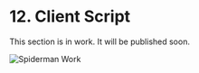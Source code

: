 # 12. Client Script

This section is in work. It will be published soon.

![Spiderman Work](/images/Spiderman_work.png)
